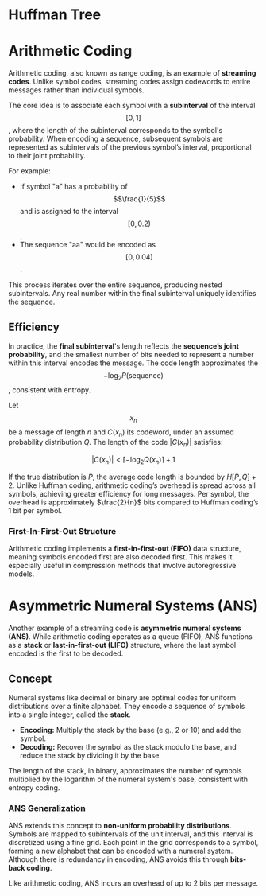 # Huffman Tree


# Arithmetic Coding

Arithmetic coding, also known as range coding, is an example of **streaming codes**. Unlike symbol codes, streaming codes assign codewords to entire messages rather than individual symbols. 

The core idea is to associate each symbol with a **subinterval** of the interval $$[0,1]$$, where the length of the subinterval corresponds to the symbol's probability. When encoding a sequence, subsequent symbols are represented as subintervals of the previous symbol’s interval, proportional to their joint probability.

For example:
- If symbol "a" has a probability of $$\frac{1}{5}$$ and is assigned to the interval $$[0, 0.2)$$, 
- The sequence "aa" would be encoded as $$[0, 0.04)$$.

This process iterates over the entire sequence, producing nested subintervals. Any real number within the final subinterval uniquely identifies the sequence.

## Efficiency

In practice, the **final subinterval**'s length reflects the **sequence’s joint probability**, and the smallest number of bits needed to represent a number within this interval encodes the message. The code length approximates the $$-\log_2 P(\text{sequence}) $$, consistent with entropy.

Let $$x_n$$ be a message of length $n$ and $C(x_n)$ its codeword, under an assumed probability distribution $Q$. The length of the code $|C(x_n)|$ satisfies:

$$ |C(x_n)| < \lceil -\log_2 Q(x_n) \rceil + 1 $$

If the true distribution is $P$, the average code length is bounded by $H[P,Q] + 2$. Unlike Huffman coding, arithmetic coding’s overhead is spread across all symbols, achieving greater efficiency for long messages. Per symbol, the overhead is approximately $\frac{2}{n}$ bits compared to Huffman coding’s 1 bit per symbol.

### First-In-First-Out Structure

Arithmetic coding implements a **first-in-first-out (FIFO)** data structure, meaning symbols encoded first are also decoded first. This makes it especially useful in compression methods that involve autoregressive models.


# Asymmetric Numeral Systems (ANS)

Another example of a streaming code is **asymmetric numeral systems (ANS)**. While arithmetic coding operates as a queue (FIFO), ANS functions as a **stack** or **last-in-first-out (LIFO)** structure, where the last symbol encoded is the first to be decoded.

## Concept

Numeral systems like decimal or binary are optimal codes for uniform distributions over a finite alphabet. They encode a sequence of symbols into a single integer, called the **stack**. 

- **Encoding:** Multiply the stack by the base (e.g., 2 or 10) and add the symbol.
- **Decoding:** Recover the symbol as the stack modulo the base, and reduce the stack by dividing it by the base.

The length of the stack, in binary, approximates the number of symbols multiplied by the logarithm of the numeral system's base, consistent with entropy coding.

### ANS Generalization

ANS extends this concept to **non-uniform probability distributions**. Symbols are mapped to subintervals of the unit interval, and this interval is discretized using a fine grid. Each point in the grid corresponds to a symbol, forming a new alphabet that can be encoded with a numeral system. Although there is redundancy in encoding, ANS avoids this through **bits-back coding**.

Like arithmetic coding, ANS incurs an overhead of up to 2 bits per message.
